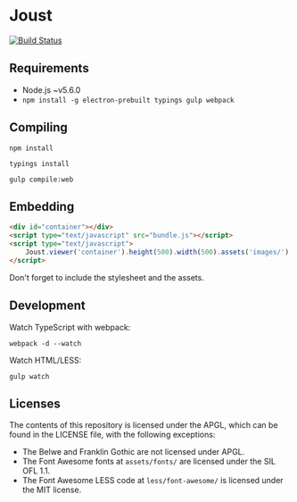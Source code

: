# Joust
[![Build Status](https://travis-ci.org/HearthSim/joust.svg?branch=master)](https://travis-ci.org/HearthSim/joust)

## Requirements

- Node.js ~v5.6.0
- `npm install -g electron-prebuilt typings gulp webpack`


## Compiling

```
npm install
```

```
typings install
```

```
gulp compile:web
```


## Embedding

```html
<div id="container"></div>
<script type="text/javascript" src="bundle.js"></script>
<script type="text/javascript">
	Joust.viewer('container').height(500).width(500).assets('images/').fromUrl('http://example.org/brawl.hsreplay');
</script>
```

Don't forget to include the stylesheet and the assets.


## Development

Watch TypeScript with webpack:

```
webpack -d --watch
```

Watch HTML/LESS:

```
gulp watch
```


## Licenses

The contents of this repository is licensed under the APGL, which can be found in the LICENSE file, with the following exceptions:

- The Belwe and Franklin Gothic are not licensed under APGL.
- The Font Awesome fonts at `assets/fonts/` are licensed under the SIL OFL 1.1.
- The Font Awesome LESS code at `less/font-awesome/` is licensed under the MIT license.